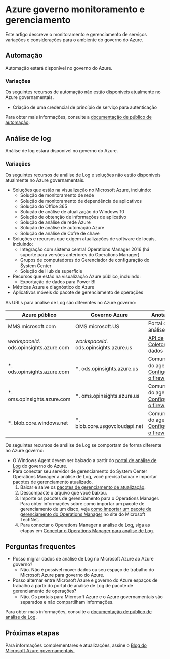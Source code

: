<properties
    pageTitle="Documentação do governo Azure | Microsoft Azure"
    description="Isso fornece uma comparação de recursos e orientações sobre como desenvolver aplicativos para o governo do Azure."
    services="Azure-Government"
    cloud="gov"
    documentationCenter=""
    authors="ryansoc"
    manager="zakramer"
    editor=""/>

<tags
    ms.service="multiple"
    ms.devlang="na"
    ms.topic="article"
    ms.tgt_pltfrm="na"
    ms.workload="azure-government"
    ms.date="10/25/2016"
    ms.author="ryansoc"/>


#  <a name="azure-government-monitoring-and-management"></a>Azure governo monitoramento e gerenciamento

Este artigo descreve o monitoramento e gerenciamento de serviços variações e considerações para o ambiente do governo do Azure.

## <a name="automation"></a>Automação

Automação estará disponível no governo do Azure.

### <a name="variations"></a>Variações

Os seguintes recursos de automação não estão disponíveis atualmente no Azure governamentais.

+ Criação de uma credencial de princípio de serviço para autenticação

Para obter mais informações, consulte a [documentação de público de automação](../automation/automation-intro.md).

## <a name="log-analytics"></a>Análise de log

Análise de log estará disponível no governo do Azure.

### <a name="variations"></a>Variações

Os seguintes recursos de análise de Log e soluções não estão disponíveis atualmente no Azure governamentais.

+ Soluções que estão na visualização no Microsoft Azure, incluindo:
  - Solução de monitoramento de rede
  - Solução de monitoramento de dependência de aplicativos
  - Solução do Office 365
  - Solução de análise de atualização do Windows 10
  - Solução de obtenção de informações de aplicativo
  - Solução de análise de rede Azure
  - Solução de análise de automação Azure
  - Solução de análise de Cofre de chave
+ Soluções e recursos que exigem atualizações de software de locais, incluindo:
  - Integração com sistema central Operations Manager 2016 (há suporte para versões anteriores do Operations Manager)
  - Grupos de computadores do Gerenciador de configuração do System Center
  - Solução de Hub de superfície
+ Recursos que estão na visualização Azure público, incluindo:
  - Exportação de dados para Power BI
+ Métricas Azure e diagnóstico do Azure
+ Aplicativos móveis do pacote de gerenciamento de operações

As URLs para análise de Log são diferentes no Azure governo:

| Azure público | Governo Azure | Anotações |
|--------------|------------------|-------|
| MMS.microsoft.com | OMS.microsoft.US | Portal de análise de log |
| *workspaceId*. ods.opinsights.azure.com | *workspaceId*. ods.opinsights.azure.us | [API de Coletores de dados](../log-analytics/log-analytics-data-collector-api.md) 
| \*. ods.opinsights.azure.com | \*. ods.opinsights.azure.us | Comunicação do agente - [Configurando o firewall](../log-analytics/log-analytics-proxy-firewall.md) |
| \*. oms.opinsights.azure.com | \*. oms.opinsights.azure.us | Comunicação do agente - [Configurando o firewall](../log-analytics/log-analytics-proxy-firewall.md) |
| \*. blob.core.windows.net | \*. blob.core.usgovcloudapi.net | Comunicação do agente - [Configurando o firewall](../log-analytics/log-analytics-proxy-firewall.md) |


Os seguintes recursos de análise de Log se comportam de forma diferente no Azure governo:

+ O Windows Agent devem ser baixado a partir do [portal de análise de Log](https://oms.microsoft.us) do governo do Azure.
+ Para conectar seu servidor de gerenciamento do System Center Operations Manager a análise de Log, você precisa baixar e importar pacotes de gerenciamento atualizado.
  1. Baixar e salve os [pacotes de gerenciamento de atualização](http://go.microsoft.com/fwlink/?LinkId=828749).
  2. Descompacte o arquivo que você baixou.
  3. Importe os pacotes de gerenciamento para o Operations Manager. Para obter informações sobre como importar um pacote de gerenciamento de um disco, veja [como importar um pacote de gerenciamento do Operations Manager](http://technet.microsoft.com/library/hh212691.aspx) no site do Microsoft TechNet.
  4. Para conectar o Operations Manager a análise de Log, siga as etapas em [Conectar o Operations Manager para análise de Log](../log-analytics/log-analytics-om-agents.md).


## <a name="frequently-asked-questions"></a>Perguntas frequentes

+ Posso migrar dados de análise de Log no Microsoft Azure ao Azure governo?
  - Não. Não é possível mover dados ou seu espaço de trabalho do Microsoft Azure para governo do Azure.
+ Posso alternar entre Microsoft Azure e governo do Azure espaços de trabalho a partir do portal de análise de Log de pacote de gerenciamento de operações?
  - Não. Os portais para Microsoft Azure e o Azure governamentais são separados e não compartilham informações.

Para obter mais informações, consulte a [documentação de público de análise de Log](../log-analytics/log-analytics-overview.md).

## <a name="next-steps"></a>Próximas etapas

Para informações complementares e atualizações, assine o <a href="https://blogs.msdn.microsoft.com/azuregov/">Blog do Microsoft Azure governamentais.</a>
